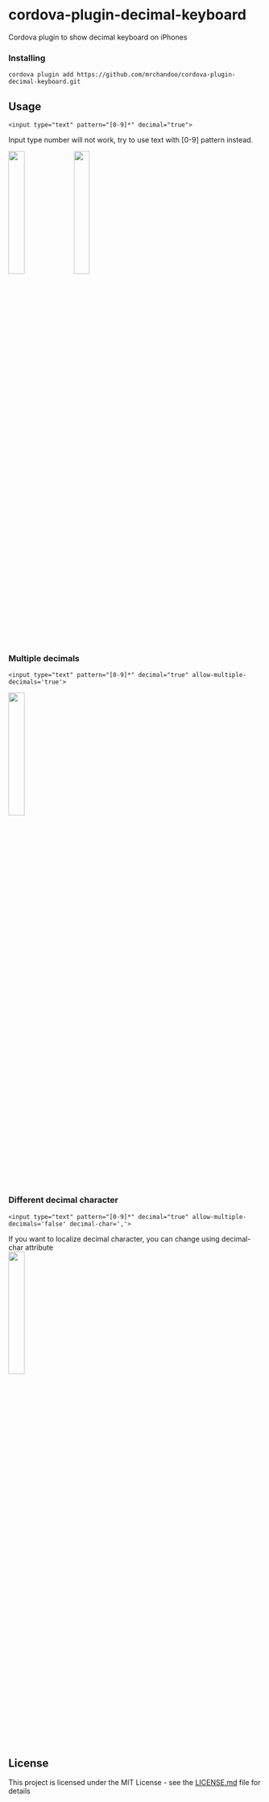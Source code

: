 # cordova-plugin-decimal-keyboard

Cordova plugin to show decimal keyboard on iPhones

### Installing

```
cordova plugin add https://github.com/mrchandoo/cordova-plugin-decimal-keyboard.git
```
## Usage

```
<input type="text" pattern="[0-9]*" decimal="true">
```
Input type number will not work, try to use text with [0-9] pattern instead.

<img src=https://github.com/mrchandoo/cordova-plugin-decimal-keyboard/screenshots/Basic%20Usage.PNG width=25% height=25% />     <img src=https://github.com/mrchandoo/cordova-plugin-decimal-keyboard/screenshots/Basic%20Usage%20Typed%20Content.PNG width=25% height=25% />


### Multiple decimals

```
<input type="text" pattern="[0-9]*" decimal="true" allow-multiple-decimals='true'>
```
<img src=https://github.com/mrchandoo/cordova-plugin-decimal-keyboard/screenshots/Multiple%20Decimals.PNG width=25% height=25% />

### Different decimal character

```
<input type="text" pattern="[0-9]*" decimal="true" allow-multiple-decimals='false' decimal-char=','>
```
If you want to localize decimal character, you can change using decimal-char attribute  
<img src=https://github.com/mrchandoo/cordova-plugin-decimal-keyboard/screenshots/Different%20Decimal%20Char.PNG width=25% height=25% />

## License

This project is licensed under the MIT License - see the [LICENSE.md](LICENSE.md) file for details
